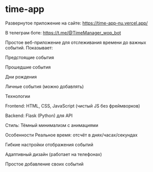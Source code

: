 # time-app

Развернутое приложение 
  на сайте: https://time-app-nu.vercel.app/
  
  В телеграм боте: https://t.me/@TimeManager_wop_bot

Простое веб-приложение для отслеживания времени до важных событий. Показывает:

  Предстоящие события 

  Прошедшие события 
  
  Дни рождения 
  
  Личные события (можно добавлять) 


  

 Технологии
 
  Frontend: HTML, CSS, JavaScript (чистый JS без фреймворков)
  
  Backend: Flask (Python) для API
  
  Стиль: Тёмный минимализм с анимациями





 Особенности
  Реальное время: отсчёт в днях/часах/секундах
  
  Гибкие настройки отображения событий
  
  Адаптивный дизайн (работает на телефонах)
  
  Простое добавление своих событий
  
